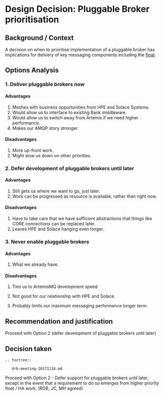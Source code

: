 # Design Decision: Pluggable Broker prioritisation

## Background / Context

A decision on when to prioritise implementation of a pluggable broker has implications for delivery of key messaging
components including the [float](../design.md).

## Options Analysis

### 1. Deliver pluggable brokers now

#### Advantages

1.    Meshes with business opportunities from HPE and Solace Systems.
2.    Would allow us to interface to existing Bank middleware.
3.    Would allow us to switch away from Artemis if we need higher performance.
4.    Makes our AMQP story stronger.

#### Disadvantages

1.    More up-front work.
2.    Might slow us down on other priorities.

### 2. Defer development of pluggable brokers until later

#### Advantages

1. Still gets us where we want to go, just later.
2. Work can be progressed as resource is available, rather than right now.

#### Disadvantages

1. Have to take care that we have sufficient abstractions that things like CORE connections can be replaced later.
2. Leaves HPE and Solace hanging even longer.


### 3. Never enable pluggable brokers

#### Advantages

1. What we already have.

#### Disadvantages

1. Ties us to ArtemisMQ development speed.

2. Not good for our relationship with HPE and Solace.

3. Probably limits our maximum messaging performance longer term.


## Recommendation and justification

Proceed with Option 2 (defer development of pluggable brokers until later)

## Decision taken

```eval_rst
.. toctree::

   drb-meeting-20171116.md
```

Proceed with Option 2 - Defer support for pluggable brokers until later, except in the event that a requirement to do so emerges from higher priority float / HA work. (RGB, JC, MH agreed)

